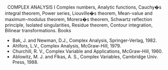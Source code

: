 ---
---


 
COMPLEX ANALYSIS I
Complex numbers, Analytic functions, Cauchy�s integral theorem, Power series,
Liouville�s theorem, Mean-value and maximum-modulus theorem, Morera�s theorem,
Schwartz reflection principle, Isolated singularities, Residue theorem, Contour
integration, Bilinear transformations.
Books

* Bak, J. and Newman, D.J., Complex Analysis, Springer-Verlag, 1982.
* Ahlfors, L.V., Complex Analysis, McGraw-Hill, 1979.
* Churchill, R. V., Complex Variable and Applications, McGraw-Hill, 1960.
* Ablowitz, M. J. and Flkas, A. S., Complex Variables, Cambridge Univ. Press,
  1988.
   

